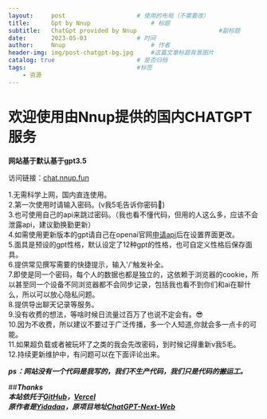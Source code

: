 ```yaml
---
layout:     post   				    # 使用的布局（不需要改）
title:      Gpt by Nnup 				# 标题 
subtitle:   ChatGpt provided by Nnup                       #副标题
date:       2023-05-03 				# 时间
author:     Nnup 						# 作者
header-img: img/post-chatgpt-bg.jpg 	#这篇文章标题背景图片
catalog: true 						# 是否归档
tags:								#标签
    - 资源
---
```

# 欢迎使用由Nnup提供的国内CHATGPT服务  

**网站基于默认基于gpt3.5**  

访问链接：[chat.nnup.fun](https://chat.nnup.fun/)  

1.无需科学上网，国内直连使用。  
2.第一次使用时请输入密码。(v我5毛告诉你密码🤑)  
3.也可使用自己的api来跳过密码。（我也看不懂代码，但用的人这么多，应该不会泄露api，建议勤换勤更新）  
4.如需使用更新版本的gpt请自己在openai官网[申请api](https://platform.openai.com/account/api-keys)后在设置界面更改。  
5.面具是预设的gpt性格，默认设定了12种gpt的性格，也可自定义性格后保存面具。  
6.提供常见撰写需要的快捷提示，输入'/'触发补全。  
7.即使是同一个密码，每个人的数据也都是独立的，这依赖于浏览器的cookie，所以甚至同一个设备不同浏览器都不会同步记录，包括我也看不到你们和ai在聊什么，所以可以放心隐私问题。   
8.提供导出聊天记录等服务。   
9.没有收费的想法，等啥时候日流量过百万了也说不定会有。😎   
10.因为不收费，所以建议不要过于广泛传播，多一个人知道,你就会多一点卡的可能。    
11.如果超负载或者被玩坏了之类的我会先改密码，到时候记得重新v我5毛。    
12.持续更新维护中，有问题可以在下面评论出来。  
  
  ___ps：网站没有一个代码是我写的，我们不生产代码，我们只是代码的搬运工。___ 

##___Thanks___    
___本站依托于[GitHub](https://github.com/Nnup-wang/gpt-web)，[Vercel](https://vercel.com/nnup)  
原作者是[Yidadaa](https://github.com/Yidadaa)，原项目地址[ChatGPT-Next-Web](https://github.com/Yidadaa/ChatGPT-Next-Web)___    

